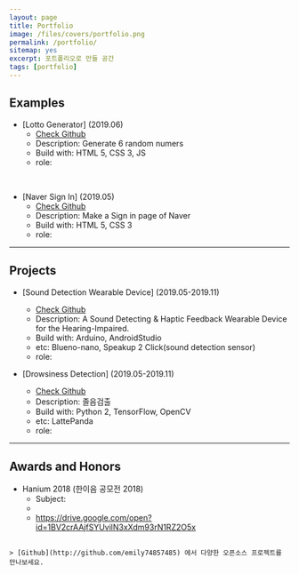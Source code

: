 ```yaml
---
layout: page
title: Portfolio
image: /files/covers/portfolio.png
permalink: /portfolio/
sitemap: yes
excerpt: 포트폴리오로 만들 공간
tags: [portfolio]
---
```


## Examples

* [Lotto Generator] (2019.06)
  * [Check Github](https://github.com/emily7485/tensorflow-project-DrowsinessDetection)
  * Description: Generate 6 random numers
  * Build with: HTML 5, CSS 3, JS
  * role:

<br>

* [Naver Sign In] (2019.05)
  * [Check Github](https://github.com/emily7485/css-example-NaverSignIn)
  * Description: Make a Sign in page of Naver
  * Build with: HTML 5, CSS 3
  * role:

----

## Projects

* [Sound Detection Wearable Device] (2019.05-2019.11)
  * [Check Github](https://github.com/emily7485/arduino-project-soundDetectwearabledevice)
  * Description: A Sound Detecting & Haptic Feedback Wearable Device for the Hearing-Impaired.
  * Build with: Arduino, AndroidStudio
  * etc: Blueno-nano, Speakup 2 Click(sound detection sensor)
  * role:



* [Drowsiness Detection] (2019.05-2019.11)
  * [Check Github](https://github.com/emily7485/tensorflow-project-DrowsinessDetection)
  * Description: 졸음검출
  * Build with: Python 2, TensorFlow, OpenCV
  * etc: LattePanda
  * role:


---

## Awards and Honors

- Hanium 2018 (한이음 공모전 2018)
  - Subject: 
  -
  - https://drive.google.com/open?id=1BV2crAAjfSYUvilN3xXdm93rN1RZ2O5x


```

> [Github](http://github.com/emily74857485) 에서 다양한 오픈소스 프로젝트를 만나보세요.
